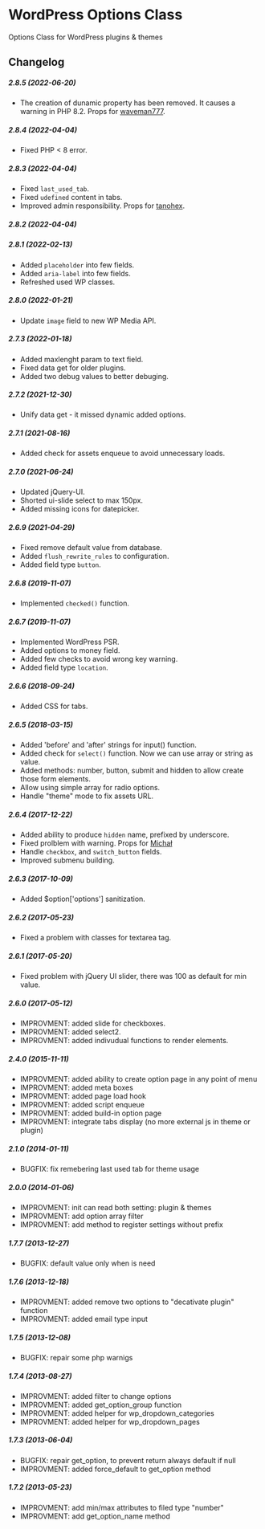 WordPress Options Class
=======================

Options Class for WordPress plugins &amp; themes

Changelog
---------

##### 2.8.5 (2022-06-20)
* The creation of dunamic property has been removed. It causes a warning in PHP 8.2. Props for [waveman777](https://wordpress.org/support/users/waveman777/).

##### 2.8.4 (2022-04-04)
* Fixed PHP < 8 error.

##### 2.8.3 (2022-04-04)
* Fixed `last_used_tab`.
* Fixed `udefined` content in tabs.
* Improved admin responsibility. Props for [tanohex](https://wordpress.org/support/users/tanohex/).

##### 2.8.2 (2022-04-04)

##### 2.8.1 (2022-02-13)
* Added `placeholder` into few fields.
* Added `aria-label` into few fields.
* Refreshed used WP classes.

##### 2.8.0 (2022-01-21)
* Update `image` field to new WP Media API.

##### 2.7.3 (2022-01-18)
* Added maxlenght param to text field.
* Fixed data get for older plugins.
* Added two debug values to better debuging.

##### 2.7.2 (2021-12-30)
* Unify data get - it missed dynamic added options.

##### 2.7.1 (2021-08-16)
* Added check for assets enqueue to avoid unnecessary loads.

##### 2.7.0 (2021-06-24)
* Updated jQuery-UI.
* Shorted ui-slide select to max 150px.
* Added missing icons for datepicker.

##### 2.6.9 (2021-04-29)
* Fixed remove default value from database.
* Added `flush_rewrite_rules` to configuration.
* Added field type `button`.

##### 2.6.8 (2019-11-07)
* Implemented `checked()` function.

##### 2.6.7 (2019-11-07)
* Implemented WordPress PSR.
* Added options to money field.
* Added few checks to avoid wrong key warning.
* Added field type `location`.

##### 2.6.6 (2018-09-24)
* Added CSS for tabs.

##### 2.6.5 (2018-03-15)

* Added 'before' and 'after' strings for input() function.
* Added check for `select()` function. Now we can use array or string as value.
* Added methods: number, button, submit and hidden to allow create those form elements.
* Allow using simple array for radio options.
* Handle "theme" mode to fix assets URL.

##### 2.6.4 (2017-12-22)

* Added ability to produce `hidden` name, prefixed by underscore.
* Fixed prolblem with warning. Props for [Michał](https://wordpress.org/support/users/lupinek/)
* Handle `checkbox`, and `switch_button` fields.
* Improved submenu building.

##### 2.6.3 (2017-10-09)

* Added $option['options'] sanitization.

##### 2.6.2 (2017-05-23)

* Fixed a problem with classes for textarea tag.

##### 2.6.1 (2017-05-20)

* Fixed problem with jQuery UI slider, there was 100 as default for min value.

##### 2.6.0 (2017-05-12)

* IMPROVMENT: added slide for checkboxes.
* IMPROVMENT: added select2.
* IMPROVMENT: added indivudual functions to render elements.

##### 2.4.0 (2015-11-11)

* IMPROVMENT: added ability to create option page in any point of menu
* IMPROVMENT: added meta boxes
* IMPROVMENT: added page load hook
* IMPROVMENT: added script enqueue
* IMPROVMENT: added build-in option page
* IMPROVMENT: integrate tabs display (no more external js in theme or plugin)

##### 2.1.0 (2014-01-11)

* BUGFIX: fix remebering last used tab for theme usage

##### 2.0.0 (2014-01-06)

* IMPROVMENT: init can read both setting: plugin & themes
* IMPROVMENT: add option array filter
* IMPROVMENT: add method to register settings without prefix

##### 1.7.7 (2013-12-27)

* BUGFIX: default value only when is need

##### 1.7.6 (2013-12-18)

* IMPROVMENT: added remove two options to "decativate plugin" function
* IMPROVMENT: added email type input

##### 1.7.5 (2013-12-08)

* BUGFIX: repair some php warnigs

##### 1.7.4 (2013-08-27)

* IMPROVMENT: added filter to change options
* IMPROVMENT: added get_option_group function
* IMPROVMENT: added helper for wp_dropdown_categories
* IMPROVMENT: added helper for wp_dropdown_pages

##### 1.7.3 (2013-06-04)

* BUGFIX: repair get_option, to prevent return always default if null
* IMPROVMENT: added force_default to get_option method

##### 1.7.2 (2013-05-23)

* IMPROVMENT: add min/max attributes to filed type "number"
* IMPROVMENT: add get_option_name method

